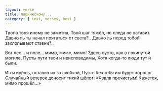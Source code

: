 ```yaml
---
layout: verse
title: Лирическому...
category: [ text, verses, best ]
---
```

Тропа твоя иному не заметна,
Твой шаг тяжёл, но следа не оставит.
Давно ль ты начал прятаться от света?..
Давно ль перед тобой захлопывают ставни?..

Вот лес... и поле... мимо, мимо, мимо!
Здесь пусто, как в покинутой могиле,
Пусты пути твои и неисповедимы,
Хотя когда-то люди тут и были.

И ты идёшь, оставив их за скобкой,
Пусть без тебя им будет хорошо.
Случайный ветерок доносит тихий шёпот:
«Хвала пречистым! Кажется, мимо прошёл...»
